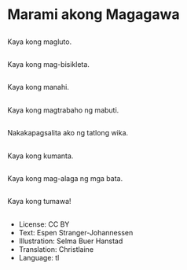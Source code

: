 # Marami akong Magagawa

##
Kaya kong magluto.

##
Kaya kong mag-bisikleta.

##
Kaya kong manahi.

##
Kaya kong magtrabaho ng mabuti.

##
Nakakapagsalita ako ng tatlong wika.

##
Kaya kong kumanta.

##
Kaya kong mag-alaga ng mga bata.

##
Kaya kong tumawa!

##
* License: CC BY
* Text: Espen Stranger-Johannessen
* Illustration: Selma Buer Hanstad
* Translation: Christlaine
* Language: tl
